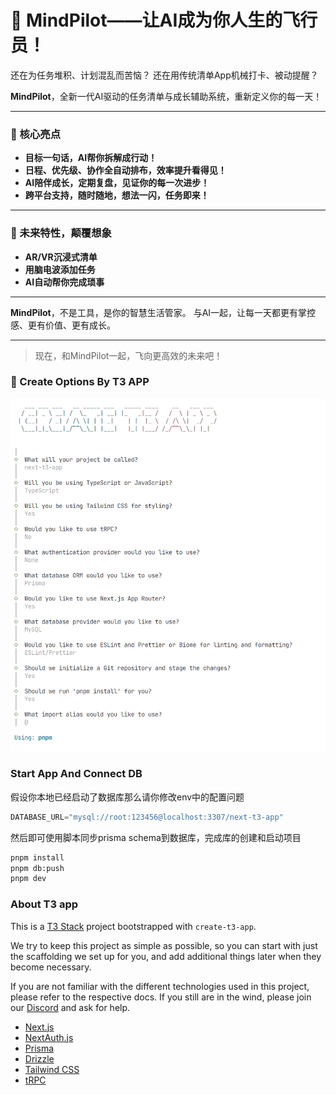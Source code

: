 # 🚀 **MindPilot——让AI成为你人生的飞行员！**

还在为任务堆积、计划混乱而苦恼？
还在用传统清单App机械打卡、被动提醒？

**MindPilot**，全新一代AI驱动的任务清单与成长辅助系统，重新定义你的每一天！

---

### 🌟 核心亮点

- **目标一句话，AI帮你拆解成行动！**
- **日程、优先级、协作全自动排布，效率提升看得见！**
- **AI陪伴成长，定期复盘，见证你的每一次进步！**
- **跨平台支持，随时随地，想法一闪，任务即来！**

---

### 🧠 未来特性，颠覆想象

- **AR/VR沉浸式清单**
- **用脑电波添加任务**
- **AI自动帮你完成琐事**

---

**MindPilot**，不是工具，是你的智慧生活管家。
与AI一起，让每一天都更有掌控感、更有价值、更有成长。

---

> 现在，和MindPilot一起，飞向更高效的未来吧！

### 🔧 Create Options By T3 APP

<img src="./public/images/create-options.png" />


### Start App And Connect DB
假设你本地已经启动了数据库那么请你修改env中的配置问题
```typescript
DATABASE_URL="mysql://root:123456@localhost:3307/next-t3-app"
```
然后即可使用脚本同步prisma schema到数据库，完成库的创建和启动项目
```bash
pnpm install
pnpm db:push
pnpm dev
```



### About T3 app

This is a [T3 Stack](https://create.t3.gg/) project bootstrapped with `create-t3-app`.

We try to keep this project as simple as possible, so you can start with just the scaffolding we set up for you, and add additional things later when they become necessary.

If you are not familiar with the different technologies used in this project, please refer to the respective docs. If you still are in the wind, please join our [Discord](https://t3.gg/discord) and ask for help.

- [Next.js](https://nextjs.org)
- [NextAuth.js](https://next-auth.js.org)
- [Prisma](https://prisma.io)
- [Drizzle](https://orm.drizzle.team)
- [Tailwind CSS](https://tailwindcss.com)
- [tRPC](https://trpc.io)

